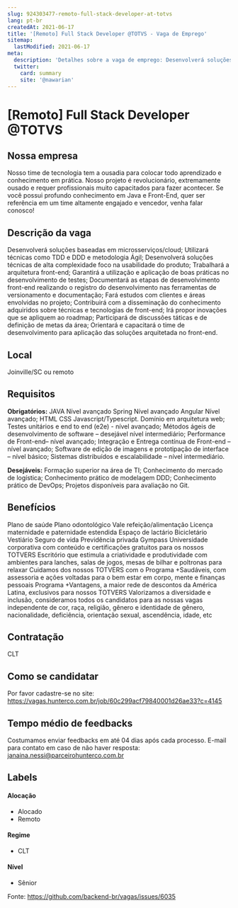 ```yaml
---
slug: 924303477-remoto-full-stack-developer-at-totvs
lang: pt-br
createdAt: 2021-06-17
title: '[Remoto] Full Stack Developer @TOTVS - Vaga de Emprego'
sitemap:
  lastModified: 2021-06-17
meta:
  description: 'Detalhes sobre a vaga de emprego: Desenvolverá soluções baseadas em microsserviços/cloud; Utilizará técnicas como TDD e DDD e metodologia Ágil; Desenvolverá soluções técnicas de alta complexidade foco na usabilidade do produto; Trabalhará a arquitetura front-end; Garantirá a utilização e aplicação de boas práticas no desenvolvimento de testes; Documentará as etapas de desenvolvimento front-end realizando o registro do desenvolvimento nas ferramentas de versionamento e documentação; Fará estudos com clientes e áreas envolvidas no projeto; Contribuirá com a disseminação do conhecimento adquiridos sobre técnicas e tecnologias de front-end; Irá propor inovações que se apliquem ao roadmap; Participará de discussões táticas e de definição de metas da área; Orientará e capacitará o time de desenvolvimento para aplicação das soluções arquitetada no front-end.'
  twitter:
    card: summary
    site: '@nawarian'
---
```


# [Remoto] Full Stack Developer @TOTVS


## Nossa empresa

Nosso time de tecnologia tem a ousadia para colocar todo aprendizado e conhecimento em prática.
Nosso projeto é revolucionário, extremamente ousado e requer profissionais muito capacitados para fazer acontecer.
Se você possui profundo conhecimento em Java e Front-End, quer ser referência em um time altamente engajado e vencedor, venha falar conosco!

## Descrição da vaga

Desenvolverá soluções baseadas em microsserviços/cloud;
Utilizará técnicas como TDD e DDD e metodologia Ágil;
Desenvolverá soluções técnicas de alta complexidade foco na usabilidade do produto;
Trabalhará a arquitetura front-end;
Garantirá a utilização e aplicação de boas práticas no desenvolvimento de testes;
Documentará as etapas de desenvolvimento front-end realizando o registro do desenvolvimento nas ferramentas de versionamento e documentação;
Fará estudos com clientes e áreas envolvidas no projeto;
Contribuirá com a disseminação do conhecimento adquiridos sobre técnicas e tecnologias de front-end;
Irá propor inovações que se apliquem ao roadmap;
Participará de discussões táticas e de definição de metas da área;
Orientará e capacitará o time de desenvolvimento para aplicação das soluções arquitetada no front-end.

## Local

Joinville/SC ou remoto

## Requisitos

**Obrigatórios:**
JAVA Nível avançado
Spring Nível avançado
Angular Nível avançado;
HTML
CSS
Javascript/Typescript.
Domínio em arquitetura web;
Testes unitários e end to end (e2e) - nível avançado;
Métodos ágeis de desenvolvimento de software – desejável nível intermediário;
Performance de Front-end– nível avançado;
Integração e Entrega contínua de Front-end – nível avançado;
Software de edição de imagens e prototipação de interface – nível básico;
Sistemas distribuídos e escalabilidade – nível intermediário.

**Desejáveis:**
Formação superior na área de TI;
Conhecimento do mercado de logística;
Conhecimento prático de modelagem DDD;
Conhecimento prático de DevOps;
Projetos disponíveis para avaliação no Git.

## Benefícios

Plano de saúde
Plano odontológico
Vale refeição/alimentação
Licença maternidade e paternidade estendida
Espaço de lactário
Bicicletário
Vestiário
Seguro de vida
Previdência privada
Gympass
Universidade corporativa com conteúdo e certificações gratuitos para os nossos TOTVERS
Escritório que estimula a criatividade e produtividade com ambientes para lanches, salas de jogos, mesas de bilhar e poltronas para relaxar
Cuidamos dos nossos TOTVERS com o Programa +Saudáveis, com assessoria e ações voltadas para o bem estar em corpo, mente e finanças pessoais
Programa +Vantagens, a maior rede de descontos da América Latina, exclusivos para nossos TOTVERS
Valorizamos a diversidade e inclusão, consideramos todos os candidatos para as nossas vagas independente de cor, raça, religião, gênero e identidade de gênero, nacionalidade, deficiência, orientação sexual, ascendência, idade, etc

## Contratação

CLT

## Como se candidatar

Por favor cadastre-se no site: https://vagas.hunterco.com.br/job/60c299acf79840001d26ae33?c=4145

## Tempo médio de feedbacks

Costumamos enviar feedbacks em até 04 dias após cada processo.
E-mail para contato em caso de não haver resposta: janaina.nessi@parceirohunterco.com.br

## Labels
#### Alocação
- Alocado
- Remoto

#### Regime
- CLT


#### Nível
- Sênior





Fonte: https://github.com/backend-br/vagas/issues/6035